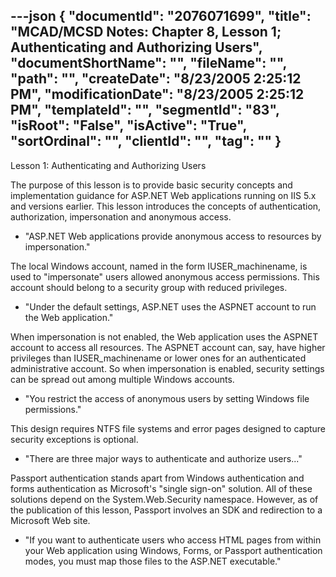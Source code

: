 ---json
{
  "documentId": "2076071699",
  "title": "MCAD/MCSD Notes: Chapter 8, Lesson 1; Authenticating and Authorizing Users",
  "documentShortName": "",
  "fileName": "",
  "path": "",
  "createDate": "8/23/2005 2:25:12 PM",
  "modificationDate": "8/23/2005 2:25:12 PM",
  "templateId": "",
  "segmentId": "83",
  "isRoot": "False",
  "isActive": "True",
  "sortOrdinal": "",
  "clientId": "",
  "tag": ""
}
---

Lesson 1: Authenticating and Authorizing Users

The purpose of this lesson is to provide basic security concepts and implementation guidance for ASP.NET Web applications running on IIS 5.x and versions earlier. This lesson introduces the concepts of authentication, authorization, impersonation and anonymous access.

* &quot;ASP.NET Web applications provide anonymous access to resources by impersonation.&quot;

The local Windows account, named in the form IUSER_machinename, is used to &quot;impersonate&quot; users allowed anonymous access permissions. This account should belong to a security group with reduced privileges.

* &quot;Under the default settings, ASP.NET uses the ASPNET account to run the Web application.&quot;

When impersonation is not enabled, the Web application uses the ASPNET account to access all resources. The ASPNET account can, say, have higher privileges than IUSER_machinename or lower ones for an authenticated administrative account. So when impersonation is enabled, security settings can be spread out among multiple Windows accounts.

* &quot;You restrict the access of anonymous users by setting Windows file permissions.&quot;

This design requires NTFS file systems and error pages designed to capture security exceptions is optional.

* &quot;There are three major ways to authenticate and authorize users...&quot;

Passport authentication stands apart from Windows authentication and forms authentication as Microsoft's &quot;single sign-on&quot; solution. All of these solutions depend on the System.Web.Security namespace. However, as of the publication of this lesson, Passport involves an SDK and redirection to a Microsoft Web site.

* &quot;If you want to authenticate users who access HTML pages from within your Web application using Windows, Forms, or Passport authentication modes, you must map those files to the ASP.NET executable.&quot;
